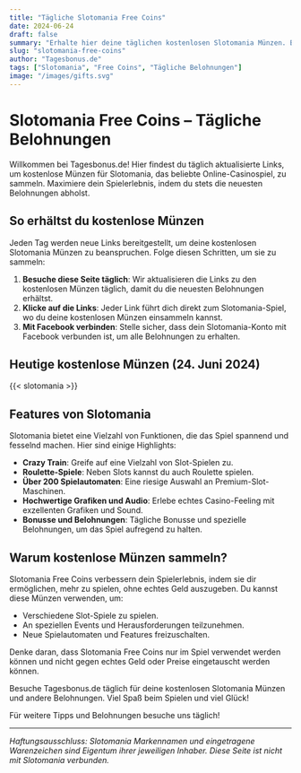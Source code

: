```yaml
---
title: "Tägliche Slotomania Free Coins"
date: 2024-06-24
draft: false
summary: "Erhalte hier deine täglichen kostenlosen Slotomania Münzen. Bleib mit den neuesten Belohnungen auf dem Laufenden, um dein Spielerlebnis zu verbessern."
slug: "slotomania-free-coins"
author: "Tagesbonus.de"
tags: ["Slotomania", "Free Coins", "Tägliche Belohnungen"]
image: "/images/gifts.svg"
---
```


# Slotomania Free Coins – Tägliche Belohnungen

Willkommen bei Tagesbonus.de! Hier findest du täglich aktualisierte Links, um kostenlose Münzen für Slotomania, das beliebte Online-Casinospiel, zu sammeln. Maximiere dein Spielerlebnis, indem du stets die neuesten Belohnungen abholst.

## So erhältst du kostenlose Münzen

Jeden Tag werden neue Links bereitgestellt, um deine kostenlosen Slotomania Münzen zu beanspruchen. Folge diesen Schritten, um sie zu sammeln:

1. **Besuche diese Seite täglich**: Wir aktualisieren die Links zu den kostenlosen Münzen täglich, damit du die neuesten Belohnungen erhältst.
2. **Klicke auf die Links**: Jeder Link führt dich direkt zum Slotomania-Spiel, wo du deine kostenlosen Münzen einsammeln kannst.
3. **Mit Facebook verbinden**: Stelle sicher, dass dein Slotomania-Konto mit Facebook verbunden ist, um alle Belohnungen zu erhalten.

## Heutige kostenlose Münzen (24. Juni 2024)

{{< slotomania >}}

## Features von Slotomania

Slotomania bietet eine Vielzahl von Funktionen, die das Spiel spannend und fesselnd machen. Hier sind einige Highlights:

- **Crazy Train**: Greife auf eine Vielzahl von Slot-Spielen zu.
- **Roulette-Spiele**: Neben Slots kannst du auch Roulette spielen.
- **Über 200 Spielautomaten**: Eine riesige Auswahl an Premium-Slot-Maschinen.
- **Hochwertige Grafiken und Audio**: Erlebe echtes Casino-Feeling mit exzellenten Grafiken und Sound.
- **Bonusse und Belohnungen**: Tägliche Bonusse und spezielle Belohnungen, um das Spiel aufregend zu halten.

## Warum kostenlose Münzen sammeln?

Slotomania Free Coins verbessern dein Spielerlebnis, indem sie dir ermöglichen, mehr zu spielen, ohne echtes Geld auszugeben. Du kannst diese Münzen verwenden, um:

- Verschiedene Slot-Spiele zu spielen.
- An speziellen Events und Herausforderungen teilzunehmen.
- Neue Spielautomaten und Features freizuschalten.

Denke daran, dass Slotomania Free Coins nur im Spiel verwendet werden können und nicht gegen echtes Geld oder Preise eingetauscht werden können.

Besuche Tagesbonus.de täglich für deine kostenlosen Slotomania Münzen und andere Belohnungen. Viel Spaß beim Spielen und viel Glück!

Für weitere Tipps und Belohnungen besuche uns täglich!

---

_Haftungsausschluss: Slotomania Markennamen und eingetragene Warenzeichen sind Eigentum ihrer jeweiligen Inhaber. Diese Seite ist nicht mit Slotomania verbunden._